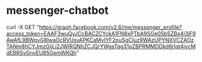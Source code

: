 # messenger-chatbot

curl -X GET "https://graph.facebook.com/v2.6/me/messenger_profile?access_token=EAAF3wuQyJCcBACZCYckA1FN8xPTbA9SGe05bSZBx4i3iF9AwAfL9BWpvG8lwaOcRVUsvAPKCaMyIYF2puSgCIuz9WAzUPYNXVCZAOzTANm8hCYJmzGijLj2JWIRQNhZCJQrYWgsTqg31oZBPRMMDDkd6rlqt4iycMdEBRSvGnvEU85GemWKQh"
